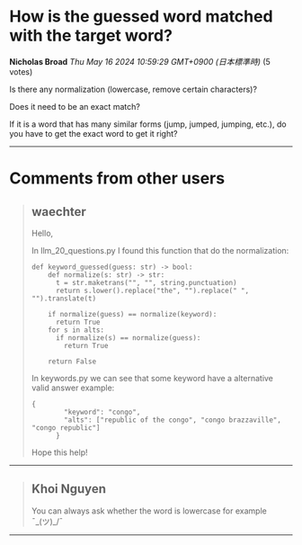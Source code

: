# How is the guessed word matched with the target word?

**Nicholas Broad** *Thu May 16 2024 10:59:29 GMT+0900 (日本標準時)* (5 votes)

Is there any normalization (lowercase, remove certain characters)?

Does it need to be an exact match?

If it is a word that has many similar forms (jump, jumped, jumping, etc.), do you have to get the exact word to get it right?



---

 # Comments from other users

> ## waechter
> 
> Hello,
> 
> In llm_20_questions.py I found this function that do the normalization:
> 
> ```
> def keyword_guessed(guess: str) -> bool:
>     def normalize(s: str) -> str:
>       t = str.maketrans("", "", string.punctuation)
>       return s.lower().replace("the", "").replace(" ", "").translate(t)
> 
>     if normalize(guess) == normalize(keyword):
>       return True
>     for s in alts:
>       if normalize(s) == normalize(guess):
>         return True
> 
>     return False
> 
> ```
> 
> In keywords.py we can see that some keyword have a alternative valid answer example:
> 
> ```
> {
>         "keyword": "congo",
>         "alts": ["republic of the congo", "congo brazzaville", "congo republic"]
>       }
> 
> ```
> 
> Hope this help!
> 
> 
> 


---

> ## Khoi Nguyen
> 
> You can always ask whether the word is lowercase for example  ¯\_(ツ)_/¯
> 
> 
> 


---


